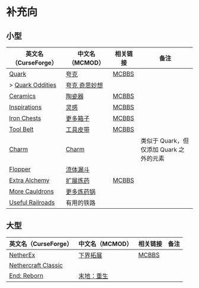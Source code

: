 # 补充向

## 小型

| 英文名（CurseForge）                                                                                     | 中文名（MCMOD）                                          | 相关链接                                               | 备注                                    |
| -------------------------------------------------------------------------------------------------------- | -------------------------------------------------------- | ------------------------------------------------------ | --------------------------------------- |
| [Quark](https://www.curseforge.com/minecraft/mc-mods/quark)                                              | [夸克](https://www.mcmod.cn/class/527.html)              | [MCBBS](https://www.mcbbs.net/thread-648145-1-1.html)  |                                         |
| > [Quark Oddities](https://www.curseforge.com/minecraft/mc-mods/quark-oddities)                          | [夸克 奇思妙想](https://www.mcmod.cn/class/1823.html)    |                                                        |                                         |
| [Ceramics](https://www.curseforge.com/minecraft/mc-mods/ceramics)                                        | [陶瓷器](https://www.mcmod.cn/class/1427.html)           | [MCBBS](https://www.mcbbs.net/thread-686501-1-1.html)  |                                         |
| [Inspirations](https://www.curseforge.com/minecraft/mc-mods/inspirations)                                | [灵感](https://www.mcmod.cn/class/1122.html)             | [MCBBS](https://www.mcbbs.net/thread-940567-1-1.html)  |                                         |
| [Iron Chests](https://www.curseforge.com/minecraft/mc-mods/iron-chests)                                  | [更多箱子](https://www.mcmod.cn/class/20.html)           | [MCBBS](https://www.mcbbs.net/thread-372723-1-1.html)  |                                         |
| [Tool Belt](https://www.curseforge.com/minecraft/mc-mods/tool-belt)                                      | [工具皮带](https://www.mcmod.cn/class/2649.html)         | [MCBBS](https://www.mcbbs.net/thread-677629-1-1.html)  |                                         |
| [Charm](https://www.curseforge.com/minecraft/mc-mods/charm)                                              | [Charm](https://www.mcmod.cn/class/2069.html)            |                                                        | 类似于 Quark，但仅添加 Quark 之外的元素 |
| [Flopper](https://www.curseforge.com/minecraft/mc-mods/flopper)                                          | [流体漏斗](https://www.mcmod.cn/class/2096.html)         |                                                        |                                         |
| [Extra Alchemy](https://www.curseforge.com/minecraft/mc-mods/extra-alchemy)                              | [扩展炼药](https://www.mcmod.cn/class/2397.html)         | [MCBBS](https://www.mcbbs.net/thread-871236-1-1.html)  |                                         |
| [More Cauldrons](https://www.curseforge.com/minecraft/mc-mods/more-cauldrons)                            | [更多炼药锅](https://www.mcmod.cn/class/2223.html)       |                                                        |                                         |
| [Useful Railroads](https://www.curseforge.com/minecraft/mc-mods/useful-railroads)                 | 有用的铁路                                            |                                                       |                                         |

## 大型

| 英文名（CurseForge）                                                                    | 中文名（MCMOD）                                    | 相关链接                                              | 备注 |
| --------------------------------------------------------------------------------------- | -------------------------------------------------- | ----------------------------------------------------- | ---- |
| [NetherEx](https://www.curseforge.com/minecraft/mc-mods/netherex)                       | [下界拓展](https://www.mcmod.cn/class/942.html)    | [MCBBS](https://www.mcbbs.net/thread-918772-1-1.html) |      |
| [Nethercraft Classic](https://www.curseforge.com/minecraft/mc-mods/nethercraft-classic) |                                                    |                                                       |      |
| [End: Reborn](https://www.curseforge.com/minecraft/mc-mods/end-reborn)                  | [末地：重生](https://www.mcmod.cn/class/2240.html) |                                                       |      |
